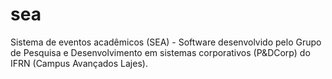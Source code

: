 # sea
Sistema de eventos acadêmicos (SEA) - Software desenvolvido pelo Grupo de Pesquisa e Desenvolvimento em sistemas corporativos  (P&amp;DCorp) do IFRN (Campus Avançados Lajes).
